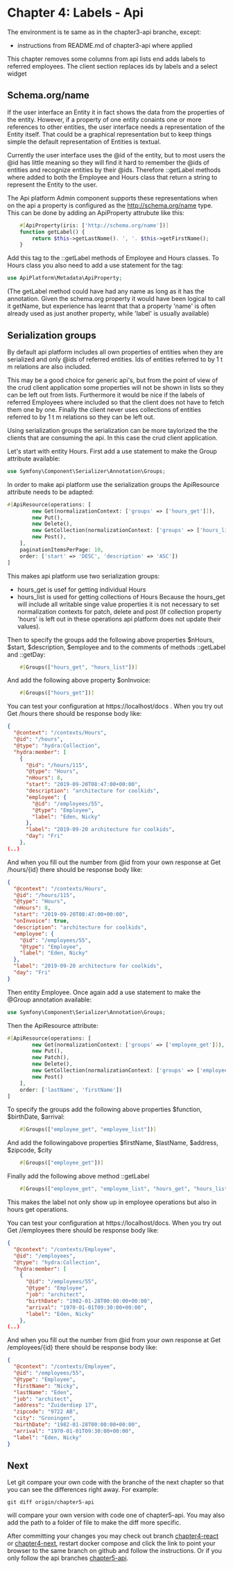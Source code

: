 Chapter 4: Labels - Api
=======================

The environment is te same as in the chapter3-api branche, except:
- instructions from README.md of chapter3-api where applied

This chapter removes some columns from api lists end adds labels to referred employees.
The client section replaces ids by labels and a select widget

Schema.org/name<a name="name"></a>
---------------
If the user interface an Entity it in fact shows the data from the properties of the entity.
However, if a property of one entity conaints one or more references to other entities,
the user interface needs a representation of the Entity itself. That could be a graphical
representation but to keep things simple the default representation of Entities is textual.

Currently the user interface uses the @id of the entity, but to most users the @id has little
meaning so they will find it hard to remember the @ids of entities and recognize entities
by their @ids. Therefore ::getLabel methods where added to both the Employee and Hours class
that return a string to represent the Entity to the user.

The Api platform Admin component supports these representations when on the
api a property is configured as the http://schema.org/name type. This can be
done by adding an ApiProperty attrubute like this:

```php
    #[ApiProperty(iris: ['http://schema.org/name'])]
    function getLabel() {
        return $this->getLastName(). ', '. $this->getFirstName();
    }
```

Add this tag to the ::getLabel methods of Employee and Hours classes.
To Hours class you also need to add a use statement for the tag:
```php
use ApiPlatform\Metadata\ApiProperty;
```

(The getLabel method could have had any name as long as it has the annotation.
Given the schema.org property it would have been logical to call it getName,
but experience has learnt that that a property 'name' is often already used
as just another property, while 'label' is usually available)


Serialization groups<a name="SerializationGroups"></a>
--------------------
By default api platform includes all own properties of entities when they are serialized
and only @ids of referred entities. Ids of entities referred to by 1 t m relations are
also included.

This may be a good choice for generic api's, but from the point of
view of the crud client application some properties will not be shown in lists so
they can be left out from lists. Furthermore it would be nice if the labels
of referred Employees where included so that the client does not have to fetch them one
by one. Finally the client never uses collections of entities referred to by
1 t m relations so they can be left out.

Using serialization groups the serialization can be more taylorized the the
clients that are consuming the api. In this case the crud client application.

Let's start with entity Hours. First add a use statement to make the
Group attribute available:
```php
use Symfony\Component\Serializer\Annotation\Groups;
```

In order to make api platform use the serialization groups the
ApiResource attribute needs to be adapted:
```php
#[ApiResource(operations: [
        new Get(normalizationContext: ['groups' => ['hours_get']]),
        new Put(),
        new Delete(),
        new GetCollection(normalizationContext: ['groups' => ['hours_list']]),
        new Post(),
    ],
    paginationItemsPerPage: 10,
    order: ['start' => 'DESC', 'description' => 'ASC'])
]
```
This makes api platform use two serialization groups:
- hours_get is usef for getting individual Hours
- hours_list is used for getting collections of Hours
  Because the hours_get will include all writable singe value properties
  it is not necessary to set normalization contexts for patch, delete and post
  (If collection property 'hours' is left out in these operations api platform
  does not update their values).

Then to specify the groups add the following above properties
$nHours, $start, $description, $employee and to the comments of methods
::getLabel and ::getDay:
```php
    #[Groups(["hours_get", "hours_list"])]
```
And add the following above property $onInvoice:
```php
    #[Groups(["hours_get"])]
```

You can test your configuration at https://localhost/docs .
When you try out Get /hours there should be response body like:
```json
{
  "@context": "/contexts/Hours",
  "@id": "/hours",
  "@type": "hydra:Collection",
  "hydra:member": [
    {
      "@id": "/hours/115",
      "@type": "Hours",
      "nHours": 8,
      "start": "2019-09-20T08:47:00+00:00",
      "description": "architecture for coolkids",
      "employee": {
        "@id": "/employees/55",
        "@type": "Employee",
        "label": "Eden, Nicky"
      },
      "label": "2019-09-20 architecture for coolkids",
      "day": "Fri"
    },
(..)
```
And when you fill out the number from @id from your own response at Get /hours/{id}
there should be response body like:
```json
{
  "@context": "/contexts/Hours",
  "@id": "/hours/115",
  "@type": "Hours",
  "nHours": 8,
  "start": "2019-09-20T08:47:00+00:00",
  "onInvoice": true,
  "description": "architecture for coolkids",
  "employee": {
    "@id": "/employees/55",
    "@type": "Employee",
    "label": "Eden, Nicky"
  },
  "label": "2019-09-20 architecture for coolkids",
  "day": "Fri"
}
```

Then entity Employee. Once again add a use statement to make the
@Group annotation available:
```php
use Symfony\Component\Serializer\Annotation\Groups;
```

Then the ApiResource attribute:
```php
#[ApiResource(operations: [
        new Get(normalizationContext: ['groups' => ['employee_get']]),
        new Put(),
        new Patch(),
        new Delete(),
        new GetCollection(normalizationContext: ['groups' => ['employee_list']]),
        new Post()
    ],
    order: ['lastName', 'firstName'])
]
```

To specify the groups add the following above properties
$function, $birthDate, $arrival:
```php
    #[Groups(["employee_get", "employee_list"])]
```

And add the followingabove properties $firstName, $lastName,
$address, $zipcode, $city
```php
    #[Groups(["employee_get"])]
```

Finally add the following above method ::getLabel
```php
    #[Groups(["employee_get", "employee_list", "hours_get", "hours_list"])]
```
This makes the label not only show up in employee operations but also in hours get operations.

You can test your configuration at https://localhost/docs.
When you try out Get //employees there should be response body like:
```json
{
  "@context": "/contexts/Employee",
  "@id": "/employees",
  "@type": "hydra:Collection",
  "hydra:member": [
    {
      "@id": "/employees/55",
      "@type": "Employee",
      "job": "architect",
      "birthDate": "1982-01-28T00:00:00+00:00",
      "arrival": "1970-01-01T09:30:00+00:00",
      "label": "Eden, Nicky"
    },
(..)
```
And when you fill out the number from @id from your own response at Get /employees/{id}
there should be response body like:
```json
{
  "@context": "/contexts/Employee",
  "@id": "/employees/55",
  "@type": "Employee",
  "firstName": "Nicky",
  "lastName": "Eden",
  "job": "architect",
  "address": "Zuiderdiep 17",
  "zipcode": "9722 AB",
  "city": "Groningen",
  "birthDate": "1982-01-28T00:00:00+00:00",
  "arrival": "1970-01-01T09:30:00+00:00",
  "label": "Eden, Nicky"
}
```

Next
----
Let git compare your own code with the branche of the next chapter
so that you can see the differences right away. For example:
```shell
git diff origin/chapter5-api 
```
will compare your own version with code one of chapter5-api. You may also add the path
to a folder of file to make the diff more specific.

After committing your changes you may check out branch [chapter4-react](https://github.com/metaclass-nl/tutorial-api-platform/tree/chapter4-react) or [chapter4-next](https://github.com/metaclass-nl/tutorial-api-platform/tree/chapter4-next),
restart docker compose and click the link to point your browser to the same branch on github and follow the instructions.
Or if you only follow the api branches [chapter5-api](https://github.com/metaclass-nl/tutorial-api-platform/tree/chapter5-api).
